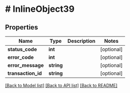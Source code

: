 # # InlineObject39

## Properties

Name | Type | Description | Notes
------------ | ------------- | ------------- | -------------
**status_code** | **int** |  | [optional]
**error_code** | **int** |  | [optional]
**error_message** | **string** |  | [optional]
**transaction_id** | **string** |  | [optional]

[[Back to Model list]](../../README.md#models) [[Back to API list]](../../README.md#endpoints) [[Back to README]](../../README.md)
